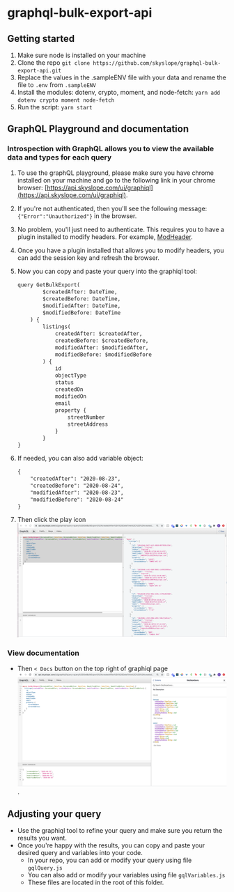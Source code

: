 # graphql-bulk-export-api

## Getting started
1. Make sure node is installed on your machine
2. Clone the repo `git clone https://github.com/skyslope/graphql-bulk-export-api.git`
3. Replace the values in the .sampleENV file with your data and rename the file to `.env` from `.sampleENV`
4. Install the modules: dotenv, crypto, moment, and node-fetch: `yarn add dotenv crypto moment node-fetch`
5. Run the script: `yarn start`


## GraphQL Playground and documentation
### Introspection with GraphQL allows you to view the available data and types for each query

1. To use the graphQL playground, please make sure you have chrome installed on your machine and go to the following link in your chrome browser: [https://api.skyslope.com/ui/graphiql](https://api.skyslope.com/ui/graphiql).
2. If you're not authenticated, then you'll see the following message: `{"Error":"Unauthorized"}` in the browser.
3. No problem, you'll just need to authenticate. This requires you to have a plugin installed to modify headers. For example, [ModHeader](https://bewisse.com/modheader/help/).
4. Once you have a plugin installed that allows you to modify headers, you can add the session key and refresh the browser.

5. Now you can copy and paste your query into the graphiql tool:

    ```
    query GetBulkExport(
            $createdAfter: DateTime, 
            $createdBefore: DateTime, 
            $modifiedAfter: DateTime, 
            $modifiedBefore: DateTime
        ) {
            listings(
                createdAfter: $createdAfter, 
                createdBefore: $createdBefore, 
                modifiedAfter: $modifiedAfter, 
                modifiedBefore: $modifiedBefore
            ) {
                id
                objectType
                status
                createdOn
                modifiedOn
                email
                property {
                    streetNumber
                    streetAddress
                }
            }
    }
    ```

6. If needed, you can also add variable object:
    ```
    {
        "createdAfter": "2020-08-23", 
        "createdBefore": "2020-08-24",
        "modifiedAfter": "2020-08-23",
        "modifiedBefore": "2020-08-24"
    }
    ```
7. Then click the play icon ![example graphql response](images/graphQLscreenshot.png)

### View documentation
- Then `< Docs` button on the top right of graphiql page ![example documentation](images/graphQLintrospection.png).

## Adjusting your query
- Use the graphiql tool to refine your query and make sure you return the results you want.
- Once you're happy with the results, you can copy and paste your desired query and variables into your code.
    - In your repo, you can add or modify your query using file `gqlQuery.js`
    - You can also add or modify your variables using file `gqlVariables.js`
    - These files are located in the root of this folder.
